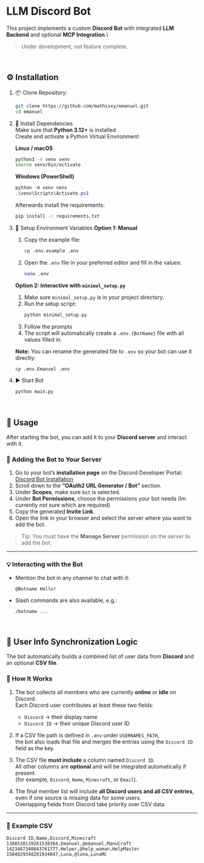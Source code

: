 # LLM Discord Bot


This project implements a custom **Discord Bot** with integrated **LLM Backend** and optional **MCP Integration**.\
> Under development, not feature complete.

<br>

## ⚙️ Installation

1. 📦 Clone Repository:
   ```bash
   git clone https://github.com/mathisxy/emanuel.git
   cd emanuel
   ```
2. 🧰 Install Dependencies\
   Make sure that **Python 3.12+** is installed\
   Create and activate a Python Virtual Environment:

   **Linux / macOS**
   ```bash
   python3 -m venv venv
   source venv/bin/activate
   ```

   **Windows (PowerShell)**
   ```powershell
   python -m venv venv
   .\venv\Scripts\Activate.ps1
   ```
   
   Afterwards install the requirements:
   ```bash
   pip install -r requirements.txt
   ```
   
4. 🔑 Setup Environment Variables
   **Option 1: Manual**  
   1. Copy the example file:  
      ```bash
      cp .env.example .env
      ```
   2. Open the `.env` file in your preferred editor and fill in the values:  
      ```bash
      nano .env
      ```

   **Option 2: Interactive with `minimal_setup.py`**  
   1. Make sure `minimal_setup.py` is in your project directory.  
   2. Run the setup script:  
      ```bash
      python minimal_setup.py
      ```
   3. Follow the prompts 
   4. The script will automatically create a `.env.{BotName}` file with all values filled in.  
   
   **Note:** You can rename the generated file to `.env` so your bot can use it directly:  
      ```bash
      cp .env.Emanuel .env
      ```
   
6. ▶️ Start Bot
   ```bash
   python main.py
   ```

<br>

## 💬 Usage

After starting the bot, you can add it to your **Discord server** and interact with it.

### 🚀 Adding the Bot to Your Server

1. Go to your bot’s **installation page** on the Discord Developer Portal:  
   [Discord Bot Installation](https://discord.com/developers/applications/1433566130965844120/installation)
2. Scroll down to the **“OAuth2 URL Generator / Bot”** section.
3. Under **Scopes**, make sure `bot` is selected.
4. Under **Bot Permissions**, choose the permissions your bot needs (Im currently not sure which are required)
5. Copy the generated **Invite Link**.
6. Open the link in your browser and select the server where you want to add the bot.

> Tip: You must have the **Manage Server** permission on the server to add the bot.

---

### 💡 Interacting with the Bot

- Mention the bot in any channel to chat with it:

   ```
   @Botname Hello!
   ```
- Slash commands are also available, e.g.:
  ```
  /botname ...
  ```

<br>

## 👥 User Info Synchronization Logic

The bot automatically builds a combined list of user data from **Discord** and an optional **CSV file**.

### 🔧 How It Works

1. The bot collects all members who are currently **online** or **idle** on Discord.  
   Each Discord user contributes at least these two fields:
   - `Discord` → their display name  
   - `Discord ID` → their unique Discord user ID

2. If a CSV file path is defined in `.env` under `USERNAMES_PATH`,  
   the bot also loads that file and merges the entries using the `Discord ID` field as the key.

3. The CSV file **must include** a column named `Discord ID`.  
   All other columns are **optional** and will be integrated automatically if present  
   (for example, `Discord`, `Name`, `Minecraft`, or `Email`).

4. The final member list will include **all Discord users and all CSV entries**, even if one source is missing data for some users.  
   Overlapping fields from Discord take priority over CSV data.

---

### 📄 Example CSV

```csv
Discord ID,Name,Discord,Minecraft
1388538139261538364,Emanuel,@emanuel,ManuCraft
1423487340843761777,Helper,@help_woman,HelpMaster
1584829348201934847,Luna,@luna,LunaMC
```

